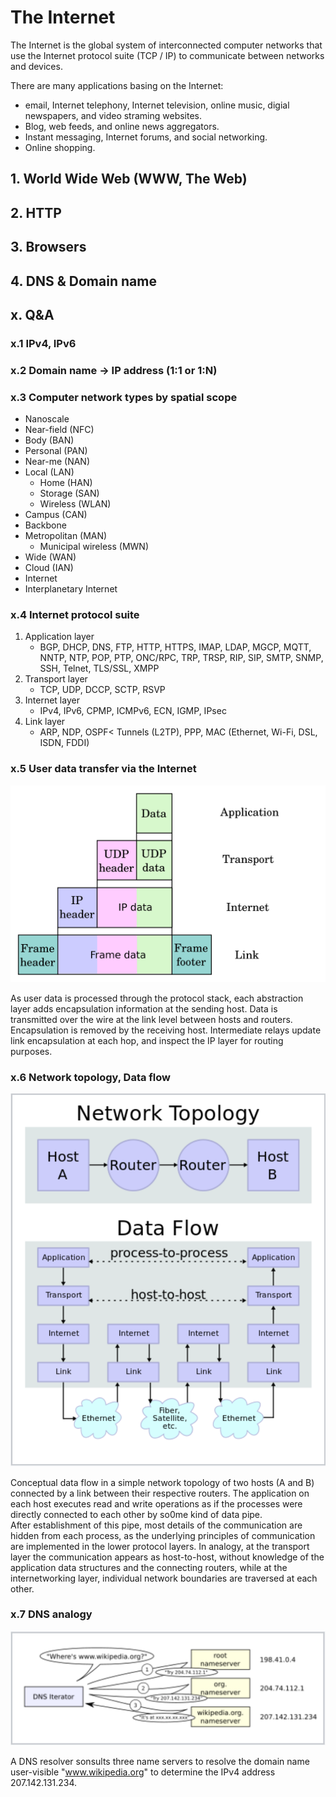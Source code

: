 # The Internet

The Internet is the global system of interconnected computer networks that use the Internet protocol suite (TCP / IP) to communicate between networks and devices.

There are many applications basing on the Internet:  
* email, Internet telephony, Internet television, online music, digial newspapers, and video straming websites.
* Blog, web feeds, and online news aggregators.
* Instant messaging, Internet forums, and social networking.
* Online shopping.

## 1. World Wide Web (WWW, The Web)


## 2. HTTP


## 3. Browsers


## 4. DNS & Domain name


## x. Q&A

### x.1 IPv4, IPv6

### x.2 Domain name -> IP address (1:1 or 1:N)

### x.3 Computer network types by spatial scope

* Nanoscale
* Near-field (NFC)
* Body (BAN)
* Personal (PAN)
* Near-me (NAN)
* Local (LAN)
	* Home (HAN)
	* Storage (SAN)
	* Wireless (WLAN)
* Campus (CAN)
* Backbone
* Metropolitan (MAN)
	* Municipal wireless (MWN)
* Wide (WAN)
* Cloud (IAN)
* Internet
* Interplanetary Internet


### x.4 Internet protocol suite

1. Application layer
	* BGP, DHCP, DNS, FTP, HTTP, HTTPS, IMAP, LDAP, MGCP, MQTT, NNTP, NTP, POP, PTP, ONC/RPC, TRP, TRSP, RIP, SIP, SMTP, SNMP, SSH, Telnet, TLS/SSL, XMPP
2. Transport layer
	* TCP, UDP, DCCP, SCTP, RSVP
3. Internet layer
	* IPv4, IPv6, CPMP, ICMPv6, ECN, IGMP, IPsec
4. Link layer
	* ARP, NDP, OSPF< Tunnels (L2TP), PPP, MAC (Ethernet, Wi-Fi, DSL, ISDN, FDDI)


### x.5 User data transfer via the Internet

![](../assets/images/user-data-transfer-via-the-internet.png)

As user data is processed through the protocol stack, each abstraction layer adds encapsulation information at the sending host. Data is transmitted over the wire at the link level between hosts and routers. Encapsulation is removed by the receiving host. Intermediate relays update link encapsulation at each hop, and inspect the IP layer for routing purposes.


### x.6 Network topology, Data flow

![](assets/images/network-topology-and-data-flow.png)

Conceptual data flow in a simple network topology of two hosts (A and B) connected by a link between their respective routers. The application on each host executes read and write operations as if the processes were directly connected to each other by so0me kind of data pipe.  
After establishment of this pipe, most details of the communication are hidden from each process, as the underlying principles of communication are implemented in the lower protocol layers. In analogy, at the transport layer the communication appears as host-to-host, without knowledge of the application data structures and the connecting routers, while at the internetworking layer, individual network boundaries are traversed at each other.


### x.7 DNS analogy

![](assets/images/DNS-analogy.png)

A DNS resolver sonsults three name servers to resolve the domain name user-visible "www.wikipedia.org" to determine the IPv4 address 207.142.131.234.
